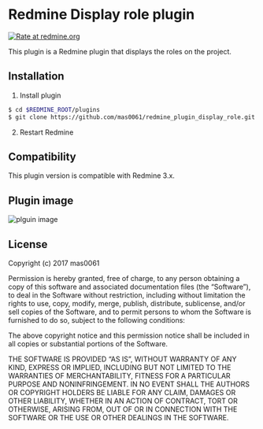 # Redmine Display role plugin

[![Rate at redmine.org](http://img.shields.io/badge/rate%20at-redmine.org-blue.svg?style=flat)](http://www.redmine.org/plugins/redmine_plugin_display_role)

This plugin is a Redmine plugin that displays the roles on the project.

## Installation
1. Install plugin
  ```sh
  $ cd $REDMINE_ROOT/plugins
  $ git clone https://github.com/mas0061/redmine_plugin_display_role.git
  ```

2. Restart Redmine

## Compatibility
This plugin version is compatible with Redmine 3.x.

## Plugin image
![plguin image](doc/plugin_image.jpg)

## License
Copyright (c) 2017 mas0061

Permission is hereby granted, free of charge, to any person
obtaining a copy of this software and associated documentation
files (the “Software”), to deal in the Software without
restriction, including without limitation the rights to use,
copy, modify, merge, publish, distribute, sublicense, and/or sell
copies of the Software, and to permit persons to whom the
Software is furnished to do so, subject to the following
conditions:

The above copyright notice and this permission notice shall be
included in all copies or substantial portions of the Software.

THE SOFTWARE IS PROVIDED “AS IS”, WITHOUT WARRANTY OF ANY KIND,
EXPRESS OR IMPLIED, INCLUDING BUT NOT LIMITED TO THE WARRANTIES
OF MERCHANTABILITY, FITNESS FOR A PARTICULAR PURPOSE AND
NONINFRINGEMENT. IN NO EVENT SHALL THE AUTHORS OR COPYRIGHT
HOLDERS BE LIABLE FOR ANY CLAIM, DAMAGES OR OTHER LIABILITY,
WHETHER IN AN ACTION OF CONTRACT, TORT OR OTHERWISE, ARISING
FROM, OUT OF OR IN CONNECTION WITH THE SOFTWARE OR THE USE OR
OTHER DEALINGS IN THE SOFTWARE.
